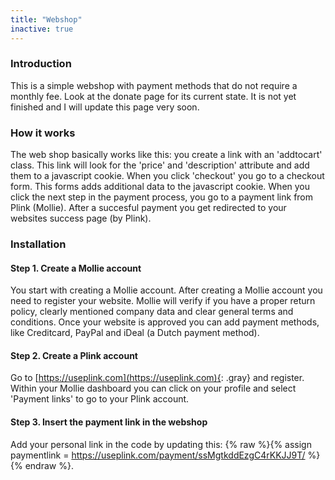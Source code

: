 ```yaml
---
title: "Webshop"
inactive: true
---
```


### Introduction

This is a simple webshop with payment methods that do not require a monthly fee. Look at the donate page for its current state. It is not yet finished and I will update this page very soon.

### How it works

The web shop basically works like this: you create a link with an 'addtocart' class. This link will look for the 'price' and 'description' attribute and add them to a javascript cookie. When you click 'checkout' you go to a checkout form. This forms adds additional data to the javascript cookie. When you click the next step in the payment process, you go to a payment link from Plink (Mollie). After a succesful payment you get redirected to your websites success page (by Plink). 

### Installation

#### Step 1. Create a Mollie account

You start with creating a Mollie account. After creating a Mollie account you need to register your website. Mollie will verify if you have a proper return policy, clearly mentioned company data and clear general terms and conditions. Once your website is approved you can add payment methods, like Creditcard, PayPal and iDeal (a Dutch payment method).

#### Step 2. Create a Plink account

Go to [https://useplink.com](https://useplink.com){: .gray} and register. Within your Mollie dashboard you can click on your profile and select 'Payment links' to go to your Plink account. 

#### Step 3. Insert the payment link in the webshop

Add your personal link in the code by updating this: {% raw %}{% assign paymentlink = https://useplink.com/payment/ssMgtkddEzgC4rKKJJ9T/ %}{% endraw %}.